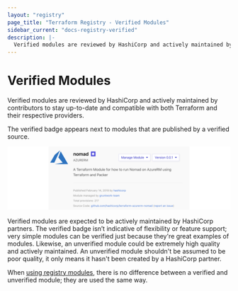 ```yaml
---
layout: "registry"
page_title: "Terraform Registry - Verified Modules"
sidebar_current: "docs-registry-verified"
description: |-
  Verified modules are reviewed by HashiCorp and actively maintained by contributors to stay up to date.
---
```


# Verified Modules

Verified modules are reviewed by HashiCorp and actively maintained by contributors to stay up-to-date and compatible with both Terraform and their respective providers.

The verified badge appears next to modules that are published by a verified source.

![Verified module listing](./images/registry-verified.png)

Verified modules are expected to be actively maintained by HashiCorp partners.
The verified badge isn’t indicative of flexibility or feature support; very
simple modules can be verified just because they're great examples of modules.
Likewise, an unverified module could be extremely high quality and actively
maintained. An unverified module shouldn't be assumed to be poor quality, it
only means it hasn't been created by a HashiCorp partner.

When [using registry modules](/docs/registry/modules/use.html), there is no
difference between a verified and unverified module; they are used the same
way.
